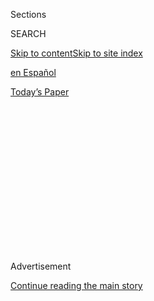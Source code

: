 <div id="app">

<div>

<div>

<div>

<div class="NYTAppHideMasthead css-1q2w90k e1suatyy0">

<div class="section css-ui9rw0 e1suatyy2">

<div class="css-eph4ug er09x8g0">

<div class="css-6n7j50">

</div>

<span class="css-1dv1kvn">Sections</span>

<div class="css-10488qs">

<span class="css-1dv1kvn">SEARCH</span>

</div>

[Skip to content](#site-content)[Skip to site index](#site-index)

</div>

<div id="masthead-section-label" class="css-1wr3we4 eaxe0e00">

[en
Español](https://www.nytimes3xbfgragh.onion/es/)

</div>

<div class="css-10698na e1huz5gh0">

</div>

</div>

<div id="masthead-bar-one" class="section hasLinks css-15hmgas e1csuq9d3">

<div class="css-uqyvli e1csuq9d0">

</div>

<div class="css-1uqjmks e1csuq9d1">

</div>

<div class="css-9e9ivx">

[](https://myaccount.nytimes3xbfgragh.onion/auth/login?response_type=cookie&client_id=vi)

</div>

<div class="css-1bvtpon e1csuq9d2">

[Today’s
Paper](https://www.nytimes3xbfgragh.onion/section/todayspaper)

</div>

</div>

</div>

</div>

<div data-aria-hidden="false">

<div id="site-content" data-role="main">

<div>

<div class="css-1aor85t" style="opacity:0.000000001;z-index:-1;visibility:hidden">

<div class="css-1hqnpie">

<div class="css-epjblv">

<span class="css-17xtcya">[en
Español](/es/)</span><span class="css-x15j1o">|</span><span class="css-fwqvlz">No
me vuelvo a
enamorar</span>

</div>

<div class="css-k008qs">

<div class="css-1iwv8en">

<span class="css-18z7m18"></span>

<div>

</div>

</div>

<span class="css-1n6z4y">https://nyti.ms/2EX3TnY</span>

<div class="css-1705lsu">

<div class="css-4xjgmj">

<div class="css-4skfbu" data-role="toolbar" data-aria-label="Social Media Share buttons, Save button, and Comments Panel with current comment count" data-testid="share-tools">

  - 
  - 
  - 
  - 
    
    <div class="css-6n7j50">
    
    </div>

  - 
  - 

</div>

</div>

</div>

</div>

</div>

</div>

<div class="css-13pd83m">

</div>

<div id="top-wrapper" class="css-1sy8kpn">

<div id="top-slug" class="css-l9onyx">

Advertisement

</div>

[Continue reading the main
story](#after-top)

<div class="ad top-wrapper" style="text-align:center;height:100%;display:block;min-height:250px">

<div id="top" class="place-ad" data-position="top" data-size-key="top">

</div>

</div>

<div id="after-top">

</div>

</div>

<div>

<div id="sponsor-wrapper" class="css-1hyfx7x">

<div id="sponsor-slug" class="css-19vbshk">

Supported by

</div>

[Continue reading the main
story](#after-sponsor)

<div id="sponsor" class="ad sponsor-wrapper" style="text-align:center;height:100%;display:block">

</div>

<div id="after-sponsor">

</div>

</div>

<div class="css-186x18t">

</div>

<div class="css-1vkm6nb ehdk2mb0">

# No me vuelvo a enamorar

</div>

La vida secreta de Dan Brown, la consorte del rey de Tailandia, un
veneno ruso y una vacuna casera.

<div class="css-bn0qp euiyums0">

4 de septiembre de
2020

<div class="css-4xjgmj">

<div class="css-d8bdto" data-role="toolbar" data-aria-label="Social Media Share buttons, Save button, and Comments Panel with current comment count" data-testid="share-tools">

  - 
  - 
  - 
  - 
    
    <div class="css-6n7j50">
    
    </div>

  - 
  - 

</div>

</div>

</div>

</div>

<div class="section meteredContent css-1r7ky0e" name="articleBody" itemprop="articleBody">

<div class="css-1fanzo5 StoryBodyCompanionColumn">

<div class="css-53u6y8">

*¡Es viernes\! Bienvenido a tu boletín en español de The New York Times.
Tenemos esto para ti.*

-----

Traiciones, desengaños, disgustos. Las relaciones afectivas están llenas
de altibajos. Para muestra, tres botones:

Imagina una amiga cercana que, a pesar de conocerte hace años, no se
aprende el nombre correcto de tu hijo y que, cuando ya no te quiere a su
lado, hace que otros **[te lo digan por correo
electrónico](https://www.nytimes3xbfgragh.onion/es/2020/09/01/espanol/cultura/melania-trump-libro.html)**.
Eso es lo que cuenta Stephanie Winston Wolkoff en su libro sobre la
relación, amical y laboral, que mantuvo con la primera dama de Estados
Unidos, Melania Trump.

O un monarca que te otorga el título de consorte real y generala solo
para repudiarte, encarcelar a tu familia y, meses después, devolverte
tus privilegios. Como hizo el rey de Tailandia **[con Sineenat
Wongvajirapakdi](https://www.nytimes3xbfgragh.onion/es/2020/09/02/espanol/mundo/consorte-real-tailandia.html),[quien
recuperó su
cargo](https://www.nytimes3xbfgragh.onion/es/2020/09/02/espanol/mundo/consorte-real-tailandia.html)**
**** luego de ser acusada de “mala conducta” y de tratar de eclipsar a
la reina.

Los divorcios son tierra fértil para estos desencuentros. La exesposa de
Dan Brown alega en una demanda que el autor de *El Código Da Vinci*
llevaba una **[“vida secreta” durante la cual produjo su obra más
reciente](http://nytimes3xbfgragh.onion/es/2020/09/03/espanol/estilos-de-vida/dan-brown-divorcio-disco.html),**
un libro para niños, que viene acompañado de un disco de música clásica.

</div>

</div>

<div class="css-1fanzo5 StoryBodyCompanionColumn">

<div class="css-53u6y8">

Lo cierto es que desde hace cinco meses todos tenemos dificultades con
nuestros seres queridos, ya sea por el estrés, la situación económica o
el confinamiento. Los
expertos[](https://www.nytimes3xbfgragh.onion/es/2020/09/02/espanol/estilos-de-vida/como-poner-limites-a-tus-familiares-durante-la-pandemia.html)**[aconsejan
algunas
estrategias](https://www.nytimes3xbfgragh.onion/es/2020/09/02/espanol/estilos-de-vida/como-poner-limites-a-tus-familiares-durante-la-pandemia.html)**,
entre ellas: renegociar las promesas que hicimos al inicio de la
pandemia.

— Elda Cantú

-----

## Carreras truncas, escuelas abiertas

</div>

</div>

<div class="css-79elbk" data-testid="photoviewer-wrapper">

<div class="css-z3e15g" data-testid="photoviewer-wrapper-hidden">

</div>

<div class="css-1a48zt4 ehw59r15" data-testid="photoviewer-children">

![<span class="css-16f3y1r e13ogyst0" data-aria-hidden="true">Gabriela
Delgado formaba parte del grupo de estudiantes en huelga de hambre que
le pedía al gobierno que cubriera su matrícula. “No veo otras opciones
para pagar todo el semestre”,
dijo.</span><span class="css-cnj6d5 e1z0qqy90" itemprop="copyrightHolder"><span class="css-1ly73wi e1tej78p0">Credit...</span><span>Federico
Rios para The New York
Times</span></span>](https://static01.graylady3jvrrxbe.onion/images/2020/09/01/world/00virus-latam-ES-02/merlin_176145957_784629d8-a39d-40c7-9bd2-c08f7cdcd088-articleLarge.jpg?quality=75&auto=webp&disable=upscale)

</div>

</div>

<div class="css-1fanzo5 StoryBodyCompanionColumn">

<div class="css-53u6y8">

Durante décadas, la educación universitaria ha alimentado los sueños de
la clase media latinoamericana y su progreso económico y social. Con la
pandemia millones de jóvenes en la región se ven **** **[obligados a
decidir si van a pagar la matrícula, el internet o la
comida](http://nytimes3xbfgragh.onion/es/2020/09/04/espanol/america-latina/crisis-universidades-coronavirus.html)**.
Nuestra corresponsal Julie Turkewitz habló con algunos de ellos. ¿Eres
universitario en América Latina?, te invitamos a leer la nota y
**[compartir tu
experiencia](http://nytimes3xbfgragh.onion/es/2020/09/04/espanol/america-latina/crisis-universidades-coronavirus.html#commentsContainer).**

</div>

</div>

<div class="css-79elbk" data-testid="photoviewer-wrapper">

<div class="css-z3e15g" data-testid="photoviewer-wrapper-hidden">

</div>

<div class="css-1a48zt4 ehw59r15" data-testid="photoviewer-children">

<div class="css-1xdhyk6 erfvjey0">

<span class="css-1ly73wi e1tej78p0">Image</span>

<div class="css-zjzyr8">

<div data-testid="lazyimage-container" style="height:257.1333333333334px">

</div>

</div>

</div>

<span class="css-16f3y1r e13ogyst0" data-aria-hidden="true">Wuhan,
China.</span><span class="css-cnj6d5 e1z0qqy90" itemprop="copyrightHolder"><span class="css-1ly73wi e1tej78p0">Credit...</span><span>CHINATOPIX,
vía Associated Press</span></span>

</div>

</div>

<div class="css-1fanzo5 StoryBodyCompanionColumn">

<div class="css-53u6y8">

Millones de niños **[han vuelto a las aulas en distintos
países](https://www.nytimes3xbfgragh.onion/es/2020/09/01/espanol/mundo/vuelta-a-clases-coronavirus.html)**.
Nos gustaría saber **[cuál es la
situación](https://www.nytimes3xbfgragh.onion/es/2020/09/01/espanol/mundo/vuelta-a-clases-coronavirus.html#commentsContainer)**[](https://www.nytimes3xbfgragh.onion/es/2020/09/01/espanol/mundo/vuelta-a-clases-coronavirus.html#commentsContainer)en
donde vives.

</div>

</div>

<div class="css-1fanzo5 StoryBodyCompanionColumn">

<div class="css-53u6y8">

-----

## …y aquí algo para tu fin de semana

  - **Doble moral.** La filosofía de algunos gobiernos latinoamericanos
    actuales, escribe Diego Fonseca, pareciera ser: “**[defiendo a los
    míos porque son menos malos que los
    demás](https://www.nytimes3xbfgragh.onion/es/2020/09/03/espanol/opinion/amlo-corrupcion.html)**”.

  - **Veneno mortal.** Antes de que un exespía ruso y su hija casi
    murieron en Gran Bretaña debido a una potente neurotoxina, eran
    pocos los que**[habían escuchado del
    novichok](https://www.nytimes3xbfgragh.onion/es/2020/09/02/espanol/mundo/novichok-que-es.html).**
    La sustancia volvió a ser noticia con una nueva víctima: el
    disidente ruso Alexei Navalny.

  - **Alimento nostálgico.** El chef Yotan Ottolenghi aprendió de su
    padre el amor por la comida. Un sencillo **[plato de espagueti
    crujiente](https://www.nytimes3xbfgragh.onion/es/2020/09/03/espanol/estilos-de-vida/fideos-crocantes-un-platillo-que-me-recuerda-a-papa.html)**
    fue para él un modo de vivir su duelo y conjurar el recuerdo de su
    papá. ¿Tienes una receta nostálgica?
    **[Compártela](https://www.nytimes3xbfgragh.onion/es/2020/09/03/espanol/estilos-de-vida/fideos-crocantes-un-platillo-que-me-recuerda-a-papa.html#commentsContainer)**
    en los comentarios.

  - **Protestas en Portland.** ¿Cómo sucedió el tiroteo luego de que un
    grupo de partidarios de Donald Trump **** **[se enfrentó con los
    manifestantes](https://www.nytimes3xbfgragh.onion/es/2020/09/02/espanol/estados-unidos/protestas-portland-video.html)**
    **** de Black Lives Matter en Oregón? Repasamos varios ****
    **[videos de la escena para reconstruir el
    episodio](https://www.nytimes3xbfgragh.onion/es/2020/09/02/espanol/estados-unidos/protestas-portland-video.html),**
    en el que un hombre perdió la vida.

  - **Misión complicada.** Cinco jaguares —traumatizados, con sobrepeso
    y dolor de dientes— fueron elegidos para **[reintroducir su
    especie](https://www.nytimes3xbfgragh.onion/es/2020/09/01/espanol/america-latina/ibera-conservacion-jaguares-argentina.html)**
    en los humedales de Argentina.

  - **La impaciencia y la ciencia.** Varios laboratorios dicen estar muy
    cerca de una vacuna para el coronavirus, pero algunos expertos
    consideran que **[las primeras no serán las
    mejores](https://www.nytimes3xbfgragh.onion/es/2020/09/01/espanol/ciencia-y-tecnologia/vacuna-coronavirus.html)**.
    Otros científicos con más prisa han creado **[prototipos
    experimentales que se han inyectado a ellos
    mismos](https://www.nytimes3xbfgragh.onion/es/2020/09/02/espanol/ciencia-y-tecnologia/vacunas-experimentales-coronavirus.html)**
    **** y a sus conocidos.

  - **In memoriam.** Se le recordará como Pantera Negra, pero Chadwick
    Boseman, fallecido a los 43 años, también era un **** **[historiador
    del magnetismo y la
    voluntad](https://www.nytimes3xbfgragh.onion/es/2020/09/01/espanol/cultura/chadwick-boseman.html)**de
    otras personas. Para nuestro crítico, Wesley Morris, el actor hacía
    de la dignidad algo atractivo.

  - **Alto al desalojo.** Respondemos todas tus preguntas sobre la orden
    de emergencia en Estados Unidos que**[protegerá a algunos
    inquilinos](https://www.nytimes3xbfgragh.onion/es/2020/09/02/espanol/negocios/desalojos-trump.html)**
    que no han podido pagar el
alquiler.

-----

### <span>💌 Tienes una carta de amor 💌</span>

</div>

</div>

<div class="css-79elbk" data-testid="photoviewer-wrapper">

<div class="css-z3e15g" data-testid="photoviewer-wrapper-hidden">

</div>

<div class="css-1a48zt4 ehw59r15" data-testid="photoviewer-children">

<div class="css-1xdhyk6 erfvjey0">

<span class="css-1ly73wi e1tej78p0">Image</span>

<div class="css-zjzyr8">

<div data-testid="lazyimage-container" style="height:244.24444444444447px">

</div>

</div>

</div>

<span class="css-cnj6d5 e1z0qqy90" itemprop="copyrightHolder"><span class="css-1ly73wi e1tej78p0">Credit...</span><span>Brian
Rea</span></span>

</div>

</div>

<div class="css-1fanzo5 StoryBodyCompanionColumn">

<div class="css-53u6y8">

¿Qué pasa cuando tu pareja se une al ejército y no puede comunicarse por
teléfono ni internet? Patricia Liu, la autora de la columna más reciente
de Modern Love, decidió escribir cartas en papel: **[una por cada uno de
los 49 días de
separación](https://www.nytimes3xbfgragh.onion/es/2020/08/30/espanol/estilos-de-vida/entrenamiento-militar-amor.html)**.

¿Escribes en inglés, eres fan de la columna Modern Love y siempre has
pensado que tienes una verdadera historia de amor? Los editores han
abierto la
**[convocatoria](https://www.nytimes3xbfgragh.onion/article/how-to-submit-a-modern-love-essay.html)**
\[en inglés\] y están aceptando propuestas. También puedes enviar una
**** **[brevísima historia de amor a Tiny Love
Stories](https://www.nytimes3xbfgragh.onion/2018/09/19/style/modern-love-tiny-love-stories.html)**
**** \[en inglés\].

Por cierto, muchas personas han empezado a escribir cartas y a enviarlas
por correo postal durante la pandemia. Si eres una de ellas, **[me
encantaría conocer](mailto:comentarios@NYTimes.com)** tu
experiencia.

</div>

</div>

<div class="css-1fanzo5 StoryBodyCompanionColumn">

<div class="css-53u6y8">

-----

## ¡En inglés hay más\!

</div>

</div>

<div class="css-79elbk" data-testid="photoviewer-wrapper">

<div class="css-z3e15g" data-testid="photoviewer-wrapper-hidden">

</div>

<div class="css-1a48zt4 ehw59r15" data-testid="photoviewer-children">

<div class="css-1xdhyk6 erfvjey0">

<span class="css-1ly73wi e1tej78p0">Image</span>

<div class="css-zjzyr8">

<div data-testid="lazyimage-container" style="height:217.82222222222222px">

</div>

</div>

</div>

<span class="css-cnj6d5 e1z0qqy90" itemprop="copyrightHolder"><span class="css-1ly73wi e1tej78p0">Credit...</span><span>Angie
Wang</span></span>

</div>

</div>

<div class="css-1fanzo5 StoryBodyCompanionColumn">

<div class="css-53u6y8">

¿Tienes cinco minutos más y te gusta el violín, o quieres darle una
oportunidad a este instrumento? **** **[Creo que disfrutarás esta
recomendación](https://www.nytimes3xbfgragh.onion/2020/09/02/arts/music/five-minutes-classical-music-violin.html)**.

Millones de personas en Estados Unidos batallan para llevar comida a la
mesa. Este es el rostro de las familias que **[hoy viven en inseguridad
alimentaria](https://www.nytimes3xbfgragh.onion/interactive/2020/09/02/magazine/food-insecurity-hunger-us.html)**
en el país.

P.D: Hace una semana se cumplieron cuatro años de **[la muerte de Juan
Gabriel](https://www.nytimes3xbfgragh.onion/es/2016/08/29/espanol/america-latina/el-adios-a-juan-gabriel-un-idolo.html)**.
Te invitamos a leer algo sobre su impacto en **[la
música](https://www.nytimes3xbfgragh.onion/es/2016/08/31/espanol/america-latina/juan-gabriel-mexico-musica-conciertos.html)**
y cómo se vivió **[el duelo del ídolo
mexicano](https://www.nytimes3xbfgragh.onion/es/2016/08/29/espanol/america-latina/la-muerte-de-juan-gabriel-como-sus-canciones-une-a-mexico.html)**.

-----

*Que tengas un gran fin de semana. ¿Te gusta lo que hacemos en español?
Aquí hay algunas formas de ayudarnos a crecer: comparte* **[*este
boletín*](https://www.nytimes3xbfgragh.onion/es/series/el-times)***;
invita a tus amigos a* **[*registrarse para
recibirlo*](https://www.nytimes3xbfgragh.onion/newsletters/el-times)***;
comenta en español en nuestras notas. Y considera* **[*convertirte en
suscriptor de pago*](https://www.nytimes3xbfgragh.onion/subscription)**
****** *de la edición en inglés.*

</div>

</div>

</div>

<div>

</div>

<div>

</div>

<div>

</div>

<div>

<div id="bottom-wrapper" class="css-1ede5it">

<div id="bottom-slug" class="css-l9onyx">

Advertisement

</div>

[Continue reading the main
story](#after-bottom)

<div id="bottom" class="ad bottom-wrapper" style="text-align:center;height:100%;display:block;min-height:90px">

</div>

<div id="after-bottom">

</div>

</div>

</div>

</div>

</div>

## Site Index

<div>

</div>

## Site Information Navigation

  - [© <span>2020</span> <span>The New York Times
    Company</span>](https://help.nytimes3xbfgragh.onion/hc/en-us/articles/115014792127-Copyright-notice)

<!-- end list -->

  - [NYTCo](https://www.nytco.com/)
  - [Contact
    Us](https://help.nytimes3xbfgragh.onion/hc/en-us/articles/115015385887-Contact-Us)
  - [Work with us](https://www.nytco.com/careers/)
  - [Advertise](https://nytmediakit.com/)
  - [T Brand Studio](http://www.tbrandstudio.com/)
  - [Your Ad
    Choices](https://www.nytimes3xbfgragh.onion/privacy/cookie-policy#how-do-i-manage-trackers)
  - [Privacy](https://www.nytimes3xbfgragh.onion/privacy)
  - [Terms of
    Service](https://help.nytimes3xbfgragh.onion/hc/en-us/articles/115014893428-Terms-of-service)
  - [Terms of
    Sale](https://help.nytimes3xbfgragh.onion/hc/en-us/articles/115014893968-Terms-of-sale)
  - [Site
    Map](https://spiderbites.nytimes3xbfgragh.onion)
  - [Help](https://help.nytimes3xbfgragh.onion/hc/en-us)
  - [Subscriptions](https://www.nytimes3xbfgragh.onion/subscription?campaignId=37WXW)

</div>

</div>

</div>

</div>
